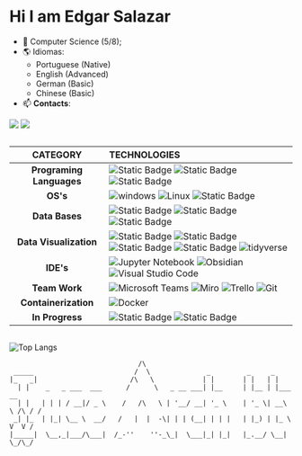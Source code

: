 # Hi I am Edgar Salazar

* 🔭 Computer Science (5/8);
* 🌎 Idiomas:
    * Portuguese (Native)
    * English (Advanced)
    * German (Basic)
    * Chinese (Basic)
* 📫 **Contacts**:
<div> 
  <a href = "mailto:edgar1macedosalazar@gmail.com"><img src="https://img.shields.io/badge/-Gmail-%23333?style=for-the-badge&logo=gmail&logoColor=white" target="_blank"></a>
  <a href="https://www.linkedin.com/in/edgar-salazar-a4388115b" target="_blank"><img src="https://img.shields.io/badge/-LinkedIn-%230077B5?style=for-the-badge&logo=linkedin&logoColor=white" target="_blank"></a> 
  
</div>

##

| **CATEGORY** | **TECHNOLOGIES** |
| :---: |  :--- |
| **Programing Languages** | ![Static Badge](https://img.shields.io/badge/java-%23DD0700?style=for-the-badge&logo=java&logoColor=white) ![Static Badge](https://img.shields.io/badge/python-%233776AB?style=for-the-badge&logo=python&logoColor=white) ![Static Badge](https://img.shields.io/badge/r-%233776AB?style=for-the-badge&logo=r&logoColor=white) |
| **OS's** | ![windows](https://img.shields.io/badge/windows-%230078D0?style=for-the-badge&logo=windows&logoColor=white) ![Linux](https://img.shields.io/badge/Linux-FCC624?style=for-the-badge&logo=linux&logoColor=black) ![Static Badge](https://img.shields.io/badge/archlinux-%230078D4?style=for-the-badge&logo=archlinux&logoColor=white) |
| **Data Bases** | ![Static Badge](https://img.shields.io/badge/postgresql-%234169E1?style=for-the-badge&logo=postgresql&logoColor=white) ![Static Badge](https://img.shields.io/badge/mysql-%234479A1?style=for-the-badge&logo=mysql&logoColor=white) ![Static Badge](https://img.shields.io/badge/mongodb-%2347A248?style=for-the-badge&logo=mongodb&logoColor=white) |
| **Data Visualization** | ![Static Badge](https://img.shields.io/badge/powerbi-%23F2C811?style=for-the-badge&logo=powerbi&logoColor=black) ![Static Badge](https://img.shields.io/badge/dash-%230095D5?style=for-the-badge&logo=plotly&logoColor=white) ![Static Badge](https://img.shields.io/badge/matplotlib-%233976AB?style=for-the-badge&logo=matplotlib&logoColor=white) ![Static Badge](https://img.shields.io/badge/seaborn-%23007C91?style=for-the-badge&logoColor=white) ![tidyverse](https://img.shields.io/badge/tidyverse-%23F05032?style=for-the-badge&logo=tidyverse&logoColor=white) |
| **IDE's** | ![Jupyter Notebook](https://img.shields.io/badge/jupyter-%23FA0F00.svg?style=for-the-badge&logo=jupyter&logoColor=white) ![Obsidian](https://img.shields.io/badge/Obsidian-%23483699.svg?style=for-the-badge&logo=obsidian&logoColor=white) ![Visual Studio Code](https://img.shields.io/badge/Visual%20Studio%20Code-0078d7.svg?style=for-the-badge&logo=visual-studio-code&logoColor=white) |
| **Team Work** | ![Microsoft Teams](https://img.shields.io/badge/Microsoft%20Teams-6264A7?style=for-the-badge&logo=microsoft-teams&logoColor=white) ![Miro](https://img.shields.io/badge/Miro-FFD02F?style=for-the-badge&logo=miro&logoColor=050036) ![Trello](https://img.shields.io/badge/Trello-0052CC?style=for-the-badge&logo=trello&logoColor=white) ![Git](https://img.shields.io/badge/Git-F05032?style=for-the-badge&logo=git&logoColor=white)           |
| **Containerization** | ![Docker](https://img.shields.io/badge/Docker-2496ED?style=for-the-badge&logo=docker&logoColor=white) |
| **In Progress** | ![Static Badge](https://img.shields.io/badge/cobol-%2347A248?style=for-the-badge&logo=cobol&logoColor=white) ![Static Badge](https://img.shields.io/badge/bash-%23DD0700?style=for-the-badge&logo=bash&logoColor=white) | 

##

![Top Langs](https://github-readme-stats.vercel.app/api/top-langs/?username=Edgarmls1&layout=donut&theme=dark)

```
                                /\  
 _____                         /  \              _         _     _ 
|_   _|                       /\   \            | |       | |   | |
  | |    _   _ ___  ___      /      \   _ __ ___| |__     | |__ | |___      __
  | |   | | | / __|/ _ \    /   /\   \ | '__/ __| '_ \    | '_ \| __\ \ /\ / /
 _| |_  | |_| \__ \  __/   /   |  |  -\| | | (__| | | |   | |_) | |_ \ V  V / 
|_____|  \__,_|___/\___|  /_-''    ''-_\_|  \___|_| |_|   |_.__/ \__| \_/\_/
```
